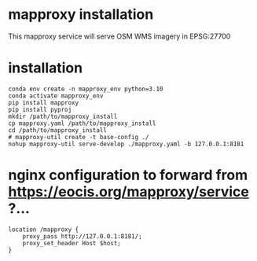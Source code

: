 # mapproxy installation

This mapproxy service will serve OSM WMS imagery in EPSG:27700

# installation

```
conda env create -n mapproxy_env python=3.10
conda activate mapproxy_env
pip install mapproxy
pip install pyproj
mkdir /path/to/mapproxy_install
cp mapproxy.yaml /path/to/mapproxy_install
cd /path/to/mapproxy_install
# mapproxy-util create -t base-config ./
nohup mapproxy-util serve-develop ./mapproxy.yaml -b 127.0.0.1:8181
```

# nginx configuration to forward from https://eocis.org/mapproxy/service?...

```
location /mapproxy {
    proxy_pass http://127.0.0.1:8181/;
    proxy_set_header Host $host;
}
```